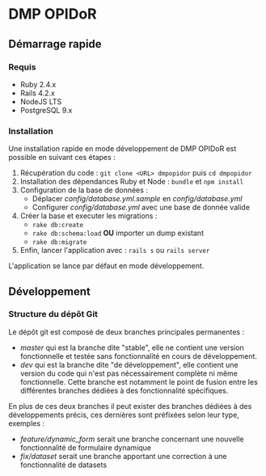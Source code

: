 # DMP OPIDoR

## Démarrage rapide

### Requis

- Ruby 2.4.x
- Rails 4.2.x
- NodeJS LTS
- PostgreSQL 9.x

### Installation

Une installation rapide en mode développement de DMP OPIDoR est possible en suivant ces étapes :

1. Récupération du code : `git clone <URL> dmpopidor` puis `cd dmpopidor`
2. Installation des dépendances Ruby et Node : `bundle` et `npm install`
3. Configuration de la base de données :
    - Déplacer *config/database.yml.sample* en *config/database.yml*
    - Configurer *config/database.yml* avec une base de donnée valide
4. Créer la base et executer les migrations :
    - `rake db:create`
    - `rake db:schema:load` **OU** importer un dump existant
    - `rake db:migrate`
5. Enfin, lancer l'application avec : `rails s` ou `rails server`

L'application se lance par défaut en mode développement.

## Développement

### Structure du dépôt Git

Le dépôt git est composé de deux branches principales permanentes :

- *master* qui est la branche dite "stable", elle ne contient une version fonctionnelle et testée sans fonctionnalité en cours de développement.
- *dev* qui est la branche dite "de développement", elle contient une version du code qui n'est pas nécessairement complète ni même fonctionnelle. Cette branche est notamment le point de fusion entre les différentes branches dédiées à des fonctionnalité spécifiques.

En plus de ces deux branches il peut exister des branches dédiées à des développements précis, ces dernières sont préfixées selon leur type, exemples :

- *feature/dynamic_form* serait une branche concernant une nouvelle fonctionnalité de formulaire dynamique
- *fix/dataset* serait une branche apportant une correction à une fonctionnalité de datasets
